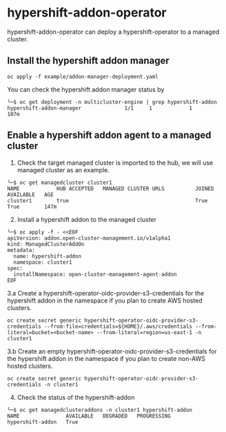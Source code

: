 # hypershift-addon-operator

hypershift-addon-operator can deploy a hypershift-operator to a managed cluster.

## Install the hypershift addon manager

```
oc apply -f example/addon-manager-deployment.yaml
```

You can check the hypershift addon manager status by
```
╰─$ oc get deployment -n multicluster-engine | grep hypershift-addon
hypershift-addon-manager              1/1     1            1           107m
```

## Enable a hypershift addon agent to a managed cluster

1. Check the target managed cluster is imported to the hub, we will use managed cluster <cluster1> as an example.
```
╰─$ oc get managedcluster cluster1
NAME            HUB ACCEPTED   MANAGED CLUSTER URLS          JOINED   AVAILABLE   AGE
cluster1        true                                         True     True        147m
```

2. Install a hypershift addon to the managed cluster <cluster1>
```
╰─$ oc apply -f - <<EOF
apiVersion: addon.open-cluster-management.io/v1alpha1
kind: ManagedClusterAddOn
metadata:
  name: hypershift-addon
  namespace: cluster1
spec:
  installNamespace: open-cluster-management-agent-addon
EOF
```

3.a Create a hypershift-operator-oidc-provider-s3-credentials for the hypershift addon in the <cluster1> namespace if you plan to create AWS hosted clusters.
```
oc create secret generic hypershift-operator-oidc-provider-s3-credentials --from-file=credentials=${HOME}/.aws/credentials --from-literal=bucket=<bucket-name> --from-literal=region=us-east-1 -n cluster1
```

3.b Create an empty hypershift-operator-oidc-provider-s3-credentials for the hypershift addon in the <cluster1> namespace if you plan to create non-AWS hosted clusters.
```
oc create secret generic hypershift-operator-oidc-provider-s3-credentials -n cluster1
```

4. Check the status of the hypershift-addon
```
╰─$ oc get managedclusteraddons -n cluster1 hypershift-addon
NAME               AVAILABLE   DEGRADED   PROGRESSING
hypershift-addon   True
```

